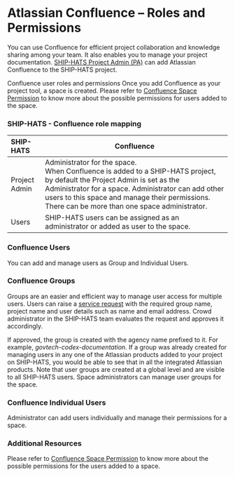 # Atlassian Confluence – Roles and Permissions

You can use Confluence for efficient project collaboration and knowledge sharing among your team. It also enables you to manage your project documentation. <a href="https://docs.developer.gov.sg/docs/ship-hats/#/user-roles-permisions">SHIP-HATS Project Admin (PA)</a> can add Atlassian Confluence to the SHIP-HATS project. 
 
Confluence user roles and permissions
Once you add Confluence as your project tool, a space is created. Please refer to <a href="https://confluence.atlassian.com/doc/space-permissions-overview-139521.html">Confluence Space Permission</a> to know more about the possible permissions for users added to the space.

### SHIP-HATS - Confluence role mapping
| SHIP-HATS | Confluence |
| :------- | ----------- |
| Project Admin | Administrator for the space.</br>When Confluence is added to a SHIP-HATS project, by default the Project Admin is set as the Administrator for a space. Administrator can add other users to this space and manage their permissions. There can be more than one space administrator. |
| Users | SHIP-HATS users can be assigned as an administrator or added as user to the space. |

### Confluence Users 
You can add and manage users as Group and Individual Users. 

### Confluence Groups 
Groups are an easier and efficient way to manage user access for multiple users. Users can raise a <a href="https://jira.ship.gov.sg/servicedesk/customer/portal/11/">service request</a> with the required group name, project name and user details such as name and email address. Crowd administrator in the SHIP-HATS team evaluates the request and approves it accordingly.  

If approved, the group is created with the agency name prefixed to it. For example, *govtech-codex-documentation*. If a group was already created for managing users in any one of the Atlassian products added to your project on SHIP-HATS, you would be able to see that in all the integrated Atlassian products. Note that user groups are created at a global level and are visible to all SHIP-HATS users. Space administrators can manage user groups for the space.

### Confluence Individual Users
Administrator can add users individually and manage their permissions for a space.

### Additional Resources
Please refer to <a href="https://confluence.atlassian.com/doc/space-permissions-overview-139521.html">Confluence Space Permission</a> to know more about the possible permissions for the users added to a space.
